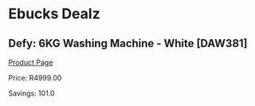 
# Ebucks Dealz
## Defy: 6KG Washing Machine - White [DAW381]
[Product Page](https://www.ebucks.com/web/shop/productSelected.do?prodId=479849873&catId=704981826)

Price: R4999.00

Savings: 101.0


	